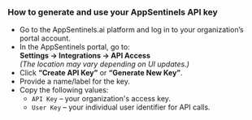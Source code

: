 ### How to generate and use your AppSentinels API key
- Go to the AppSentinels.ai platform and log in to your organization’s portal account.
- In the AppSentinels portal, go to:  
  **Settings → Integrations → API Access**  
  *(The location may vary depending on UI updates.)*
- Click **“Create API Key”** or **“Generate New Key”**.
- Provide a name/label for the key.
- Copy the following values:
  - `API Key` – your organization's access key.
  - `User Key` – your individual user identifier for API calls.